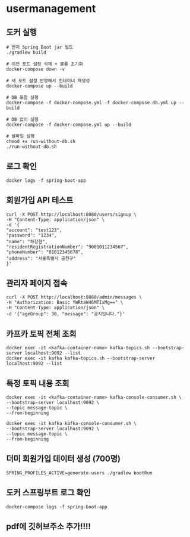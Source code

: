 # usermanagement

## 도커 실행
    # 먼저 Spring Boot jar 빌드
    ./gradlew build    

    # 이전 포트 설정 삭제 + 볼륨 초기화
    docker-compose down -v 

    # 새 포트 설정 반영해서 컨테이너 재생성
    docker-compose up --build 
    
    # DB 포함 실행
    docker-compose -f docker-compose.yml -f docker-compose.db.yml up --build

    # DB 없이 실행
    docker-compose -f docker-compose.yml up --build 

    # 쉘파일 실행
    chmod +x run-without-db.sh
    ./run-without-db.sh

## 로그 확인
    docker logs -f spring-boot-app

## 회원가입 API 테스트
    curl -X POST http://localhost:8080/users/signup \
    -H "Content-Type: application/json" \
    -d '{
    "account": "test123",
    "password": "1234",
    "name": "하창현",
    "residentRegistrationNumber": "9001011234567",
    "phoneNumber": "01012345678",
    "address": "서울특별시 금천구"
    }'

## 관리자 페이지 접속
    curl -X POST http://localhost:8080/admin/messages \
    -H "Authorization: Basic YWRtaW46MTIxMg==" \
    -H "Content-Type: application/json" \
    -d '{"ageGroup": 30, "message": "공지입니다."}'

## 카프카 토픽 전체 조회
    docker exec -it <kafka-container-name> kafka-topics.sh --bootstrap-server localhost:9092 --list
    docker exec -it kafka kafka-topics.sh --bootstrap-server localhost:9092 --list

## 특정 토픽 내용 조회 
    docker exec -it <kafka-container-name> kafka-console-consumer.sh \
    --bootstrap-server localhost:9092 \
    --topic message-topic \
    --from-beginning

    docker exec -it kafka kafka-console-consumer.sh \
    --bootstrap-server localhost:9092 \
    --topic message-topic \
    --from-beginning

## 더미 회원가입 데이터 생성 (700명)
    SPRING_PROFILES_ACTIVE=generate-users ./gradlew bootRun

## 도커 스프링부트 로그 확인
    docker-compose logs -f spring-boot-app

## pdf에 깃허브주소 추가!!!!



